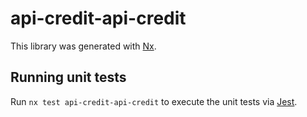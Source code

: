 # api-credit-api-credit

This library was generated with [Nx](https://nx.dev).

## Running unit tests

Run `nx test api-credit-api-credit` to execute the unit tests via [Jest](https://jestjs.io).
